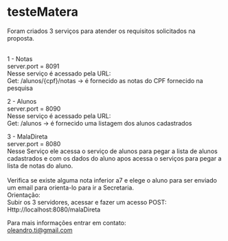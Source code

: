 # testeMatera

Foram criados 3 serviços para atender os requisitos solicitados na proposta. </br> </br>

1 - Notas  </br>
server.port = 8091 </br>
Nesse serviço é acessado pela URL: </br>
Get: /alunos/{cpf}/notas -> é fornecido as notas do CPF fornecido na pesquisa

2 - Alunos  </br>
server.port = 8090 </br>
Nesse serviço é acessado pela URL: </br>
Get: /alunos -> é fornecido uma listagem dos alunos cadastrados

3 - MalaDireta  </br>
server.port = 8080 </br>
Nesse Serviço ele acessa o serviço de alunos para pegar a lista de alunos cadastrados 
e com os dados do aluno apos acessa o serviços para pegar a lista de notas do aluno.
 </br>
  </br>
Verifica se existe alguma nota inferior a7 e elege o aluno para ser enviado um email para orienta-lo para ir a Secretaria.
 </br>
Orientação: </br>
Subir os 3 servidores, acessar e fazer um acesso POST: </br>
Http://localhost:8080/malaDireta

Para mais informações entrar em contato:  </br>
oleandro.ti@gmail.com

